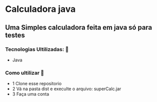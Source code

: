 # Calculadora java
## Uma Simples calculadora feita em java só para testes

### Tecnologias Ultilizadas: :book:
- Java

### Como ultilizar :book:
- 1 Clone esse repositorio
- 2 Vá na pasta dist e execulte o arquivo: superCalc.jar 
- 3 Faça uma conta
